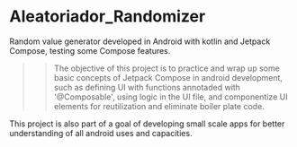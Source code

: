 # Aleatoriador_Randomizer
Random value generator developed in Android with kotlin and Jetpack Compose, testing some Compose features.

>> The objective of this project is to practice and wrap up some basic concepts of Jetpack Compose in android development, such as defining UI with functions annotaded with '@Composable',
using logic in the UI file, and componentize UI elements for reutilization and eliminate boiler plate code.

This project is also part of a goal of developing small scale apps for better understanding of all android uses and capacities.
